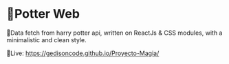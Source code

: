 
# 🧙Potter Web

🌂Data fetch from harry potter api, written on ReactJs & CSS modules, with a minimalistic and clean style. 

🍁Live: https://gedisoncode.github.io/Proyecto-Magia/





